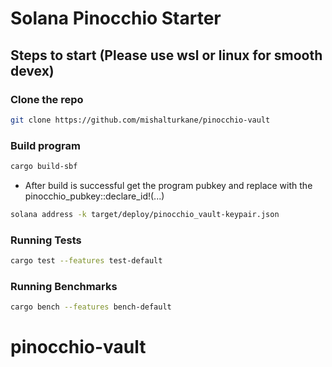# Solana Pinocchio Starter

## Steps to start (Please use wsl or linux for smooth devex)

### Clone the repo

```bash
git clone https://github.com/mishalturkane/pinocchio-vault
```
### Build program

```bash
cargo build-sbf
```

- After build is successful get the program pubkey and replace with the pinocchio_pubkey::declare_id!(...)

```bash
solana address -k target/deploy/pinocchio_vault-keypair.json
```

### Running Tests

```bash
cargo test --features test-default
```

### Running Benchmarks

```bash
cargo bench --features bench-default
```
# pinocchio-vault
